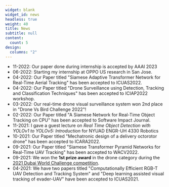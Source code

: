 ```yaml
---
widget: blank
widget_id: news
headless: true
weight: 40
title: News
subtitle: null
content:
  count: 5
design:
  columns: "2"
---
```

* 11-2022: Our paper done during internship is accepted by AAAI 2023
* 06-2022: Starting my internship at OPPO US research in San Jose.
* 04-2022: Our Paper titled "Siamese Adaptive Transformer Network for Real-Time Aerial Tracking" has been accepted to ICUAS2022. 
* 04-2022: Our Paper titled "Drone Surveillance using Detection, Tracking and Classification Techniques" has been accepted to ICIAP2022 workshop.
* 03-2022: Our real-time drone visual surveillance system won 2nd place in "Drone Vs Bird Challenge 2022"!
* 02-2022: Our Paper titled "A Siamese Network for Real-Time Object Tracking on CPU" has been accepted to Software Impact Journal.
* 11-2021: I gave a guest lecture on *Real Time Object Detection with YOLOv1 to YOLOv5: Introduction* for NYUAD ENGR-UH 4330 Robotics
* 10-2021: Our Paper titled "Mechatronic design of a delivery octorotor drone" has been accepted to ICARA2022.
* 09-2021: Our Paper titled "Siamese Transformer Pyramid Networks for Real-Time UAV Tracking" has been accepted to WACV2022.
* 09-2021: We won the **1st prize award** in the drone category during the [2021 Dubai World Challenge competition](https://twitter.com/XiaoLisp/status/1453685884642074627?s=20&t=_U3YMIZK_zFBDRb_XppKqQ).
* 04-2021: We have two papers titled "Computationally Efficient RGB-T UAV Detection and Tracking System" and "Deep learning assisted visual tracking of evader-UAV" have been accepted to ICUAS2021.